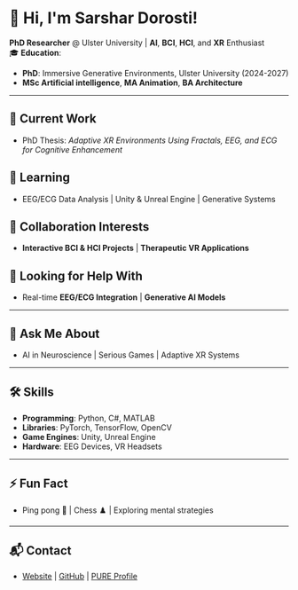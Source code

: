 # 👋 Hi, I'm Sarshar Dorosti!

**PhD Researcher** @ Ulster University | **AI**, **BCI**, **HCI**, and **XR** Enthusiast  
🎓 **Education**:  
- **PhD**: Immersive Generative Environments, Ulster University (2024-2027)  
- **MSc Artificial intelligence**, **MA Animation**, **BA Architecture**

---

## 🔭 Current Work  
- PhD Thesis: _Adaptive XR Environments Using Fractals, EEG, and ECG for Cognitive Enhancement_  

## 🌱 Learning  
- EEG/ECG Data Analysis | Unity & Unreal Engine | Generative Systems  

## 👯 Collaboration Interests  
- **Interactive BCI & HCI Projects** | **Therapeutic VR Applications**  

## 🤔 Looking for Help With  
- Real-time **EEG/ECG Integration** | **Generative AI Models**  

---

## 💬 Ask Me About  
- AI in Neuroscience | Serious Games | Adaptive XR Systems  

---

## 🛠️ Skills  
- **Programming**: Python, C#, MATLAB  
- **Libraries**: PyTorch, TensorFlow, OpenCV  
- **Game Engines**: Unity, Unreal Engine  
- **Hardware**: EEG Devices, VR Headsets  

---

## ⚡ Fun Fact  
- Ping pong 🏓 | Chess ♟️ | Exploring mental strategies  

---

## 📬 Contact  
- [Website](https://www.sarshardorosti.com) | [GitHub](https://github.com/sarshardorosti) | [PURE Profile](https://pure.ulster.ac.uk/en/persons/sarshar-dorosti)  
